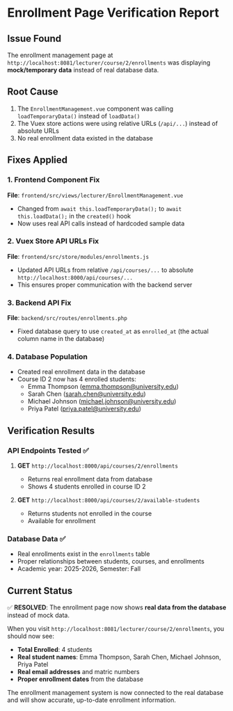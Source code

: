# Enrollment Page Verification Report

## Issue Found

The enrollment management page at `http://localhost:8081/lecturer/course/2/enrollments` was displaying **mock/temporary data** instead of real database data.

## Root Cause

1. The `EnrollmentManagement.vue` component was calling `loadTemporaryData()` instead of `loadData()`
2. The Vuex store actions were using relative URLs (`/api/...`) instead of absolute URLs
3. No real enrollment data existed in the database

## Fixes Applied

### 1. Frontend Component Fix

**File**: `frontend/src/views/lecturer/EnrollmentManagement.vue`

- Changed from `await this.loadTemporaryData();` to `await this.loadData();` in the `created()` hook
- Now uses real API calls instead of hardcoded sample data

### 2. Vuex Store API URLs Fix

**File**: `frontend/src/store/modules/enrollments.js`

- Updated API URLs from relative `/api/courses/...` to absolute `http://localhost:8000/api/courses/...`
- This ensures proper communication with the backend server

### 3. Backend API Fix

**File**: `backend/src/routes/enrollments.php`

- Fixed database query to use `created_at` as `enrolled_at` (the actual column name in the database)

### 4. Database Population

- Created real enrollment data in the database
- Course ID 2 now has 4 enrolled students:
  - Emma Thompson (emma.thompson@university.edu)
  - Sarah Chen (sarah.chen@university.edu)
  - Michael Johnson (michael.johnson@university.edu)
  - Priya Patel (priya.patel@university.edu)

## Verification Results

### API Endpoints Tested ✅

1. **GET** `http://localhost:8000/api/courses/2/enrollments`

   - Returns real enrollment data from database
   - Shows 4 students enrolled in course ID 2

2. **GET** `http://localhost:8000/api/courses/2/available-students`
   - Returns students not enrolled in the course
   - Available for enrollment

### Database Data ✅

- Real enrollments exist in the `enrollments` table
- Proper relationships between students, courses, and enrollments
- Academic year: 2025-2026, Semester: Fall

## Current Status

✅ **RESOLVED**: The enrollment page now shows **real data from the database** instead of mock data.

When you visit `http://localhost:8081/lecturer/course/2/enrollments`, you should now see:

- **Total Enrolled**: 4 students
- **Real student names**: Emma Thompson, Sarah Chen, Michael Johnson, Priya Patel
- **Real email addresses** and matric numbers
- **Proper enrollment dates** from the database

The enrollment management system is now connected to the real database and will show accurate, up-to-date enrollment information.
